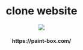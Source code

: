 <div align="center">
  <h1>clone website</h1>
  <img src="https://user-images.githubusercontent.com/87973617/184602316-097facbb-e405-4bbf-b74e-675f82bb401c.gif">
  <h4>https://paint-box.com/</h4>
</div>
